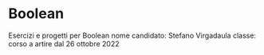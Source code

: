 # Boolean
Esercizi e progetti per Boolean
nome candidato: Stefano Virgadaula
classe: corso a artire dal 26 ottobre 2022
